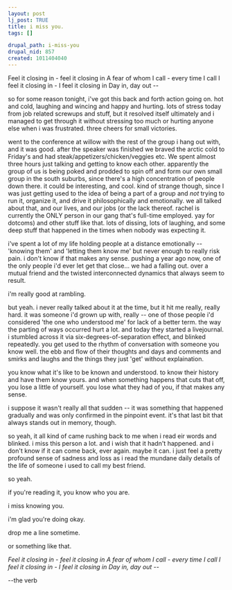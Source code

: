 ```yaml
--- 
layout: post
lj_post: TRUE
title: i miss you.
tags: []

drupal_path: i-miss-you
drupal_nid: 857
created: 1011404040
---
```

Feel it closing in - feel it closing in 
A fear of whom I call - every time I call 
I feel it closing in - I feel it closing in 
Day in, day out -- 

so for some reason tonight, i've got this back and forth action going on. hot and cold, laughing and wincing and happy and hurting. lots of stress today from job related screwups and stuff, but it resolved itself ultimately and i managed to get through it without stressing too much or hurting anyone else when i was frustrated. three cheers for small victories.

went to the conference at willow with the rest of the group i hang out with, and it was good. after the speaker was finished we braved the arctic cold to Friday's and had steak/appetizers/chicken/veggies etc. We spent almost three hours just talking and getting to know each other. apparently the group of us is being poked and prodded to spin off and form our own small group in the south suburbs, since there's a high concentration of people down there. it could be interesting, and cool. kind of strange though, since I was just getting used to the idea of being a part of a group and *not* trying to run it, organize it, and drive it philosophically and emotionally. we all talked about that, and our lives, and our jobs (or the lack thereof. rachel is currently the ONLY person in our gang that's full-time employed. yay for dotcoms) and other stuff like that. lots of dissing, lots of laughing, and some deep stuff that happened in the times when nobody was expecting it.

i've spent a lot of my life holding people at a distance emotionally -- 'knowing them' and 'letting them know me' but never enough to really risk pain. i don't know if that makes any sense. pushing a year ago now, one of the only people i'd ever let get that close... we had a falling out. over a mutual friend and the twisted interconnected dynamics that always seem to result.

i'm really good at rambling.

but yeah. i never really talked about it at the time, but it hit me really, really hard. it was someone i'd grown up with, really -- one of those people i'd considered 'the one who understood me' for lack of a better term. the way the parting of ways occurred hurt a lot. and today they started a livejournal. i stumbled across it via six-degrees-of-separation effect, and blinked repeatedly. you get used to the rhythm of conversation with someone you know well. the ebb and flow of their thoughts and days and comments and smirks and laughs and the things they just 'get' without explaination.

you know what it's like to be known and understood. to know their history and have them know yours. and when something happens that cuts that off, you lose a little of yourself. you lose what they had of you, if that makes any sense.

i suppose it wasn't really all that sudden -- it was something that happened gradually and was only confirmed in the pinpoint event. it's that last bit that always stands out in memory, though.

so yeah, it all kind of came rushing back to me when i read eir words and blinked. i miss this person a lot. and i wish that it hadn't happened. and i don't know if it can come back, ever again. maybe it can. i just feel a pretty profound sense of sadness and loss as i read the mundane daily details of the life of someone i used to call my best friend.

so yeah.

if you're reading it, you know who you are.

i miss knowing you.

i'm glad you're doing okay.

drop me a line sometime.

or something like that.

<i>Feel it closing in - feel it closing in </i>
<i>A fear of whom I call - every time I call </i>
<i>I feel it closing in - I feel it closing in </i>
<i>Day in, day out -- </i>

--the verb
